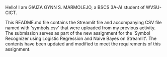 Hello! I am GlAIZA GYNN S. MARMOLEJO, a BSCS 3A-AI student of WVSU-CICT.

This README.md file contains the Streamlit file and accompanying CSV file named with 
'symbols.csv' that were uploaded from my previous activity. The submission serves as 
part of the new assignment for the 'Symbol Recognizer using Logistic Regression and 
Naive Bayes on Streamlit'. The contents have been updated and modified to meet the 
requirements of this assignment.
